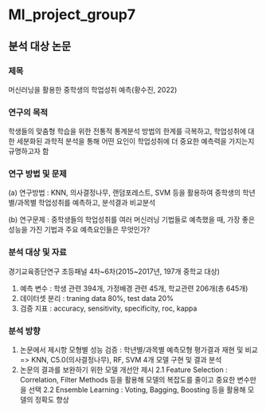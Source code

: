 # Ml_project_group7

## 분석 대상 논문
### 제목
머신러닝을 활용한 중학생의 학업성취 예측(황수진, 2022)

### 연구의 목적
학생들의 맞춤형 학습을 위한 전통적 통계분석 방법의 한계를 극복하고,
학업성취에 대한 세분화된 과학적 분석을 통해 어떤 요인이 학업성취에
더 중요한 예측력을 가지는지 규명하고자 함

### 연구 방법 및 문제
(a) 연구방법 : KNN, 의사결정나무, 랜덤포레스트, SVM 등을 활용하여
    중학생의 학년별/과목별 학업성취를 예측하고, 분석결과 비교분석
    
(b) 연구문제 : 중학생들의 학업성취를 여러 머신러닝 기법들로 예측했을 때,
    가장 좋은 성능을 가진 기법과 주요 예측요인들은 무엇인가?

### 분석 대상 및 자료
경기교육종단연구 초등패널 4차~6차(2015~2017년, 197개 중학교 대상)

1. 예측 변수 : 학생 관련 394개, 가정배경 관련 45개, 학교관련 206개(총 645개)
2. 데이터셋 분리 : traning data 80%, test data 20%
3. 검증 지표 : accuracy, sensitivity, specificity, roc, kappa

### 분석 방향
1. 논문에서 제시항 모형별 성능 검증
   : 학년별/과목별 예측모형 평가결과 재현 및 비교
     => KNN, C5.0(의사결정나무), RF, SVM 4개 모델 구현 및 결과 분석
2. 논문의 결과를 보완하기 위한 모델 개선안 제시
2.1 Feature Selection : Correlation, Filter Methods 등을 활용해 모델의 복잡도를 줄이고 중요한 변수만을 선택
2.2 Ensemble Learning : Voting, Bagging, Boosting 등을 활용해 모델의 정확도 향상
